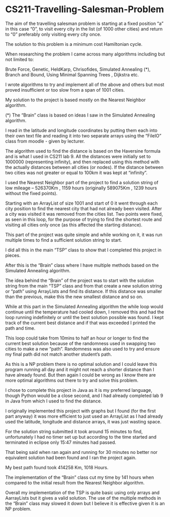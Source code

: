 # CS211-Travelling-Salesman-Problem

The aim of the travelling salesman problem is starting at a fixed position “a” in this case “0”, to visit every city in the list (of 1000 other cities) and return to “0” preferably only visiting every city once. 

The solution to this problem is a minimum cost Hamiltonian cycle.

When researching the problem I came across many algorithms including but not limited to:

Brute Force, Genetic, HeldKarp, Chrisofides, Simulated Annealing (*), Branch and Bound, Using Minimal Spanning Trees , Dijkstra etc.

I wrote algorithms to try and implement all of the above and others but most proved insufficient or too slow from a span of 1001 cities.

My solution to the project is based mostly on the Nearest Neighbor algorithm.

(*) The “Brain” class is based on ideas I saw in the Simulated Annealing algorithm.

I read in the latitude and longitude coordinates by putting them each into their own text file and reading it into two separate arrays using the “FileIO” class from moodle - given by lecturer. 

The algorithm used to find the distance is based on the Haversine formula and is what I used in CS211 lab 9. All the distances were initially set to 1000000 (representing infinity), and then replaced using this method with the actually distances between all cities (or nodes). If the distance between two cities was not greater or equal to 100km it was kept at “infinity”.

I used the Nearest Neighbor part of the project to find a solution string of low mileage – 526370Km , 1159 hours (originally 589075Km , 1239 hours without the fixed points).

Starting with an ArrayList of size 1001 and start of 0 it went through each city position to find the nearest city that had not already been visited. After a city was visited it was removed from the cities list. Two points were fixed, as seen in this loop, for the purpose of trying to find the shortest route and visiting all cities only once (as this affected the starting distance).

This part of the project was quite simple and while working on it, it was run multiple times to find a sufficient solution string to start.

I did all this in the main “TSP” class to show that I completed this project in pieces.

After this is the “Brain” class where I have multiple methods based on the Simulated Annealing algorithm.

The idea behind the “Brain” of the project was to start with the solution string from the main “TSP” class and from that create a new solution string or “path” using ArrayLists and find its distance. If this distance was smaller than the previous, make this the new smallest distance and so on.

While at this part in the Simulated Annealing algorithm the while loop would continue until the temperature had cooled down, I removed this and had the loop running indefinitely or until the best solution possible was found. I kept track of the current best distance and if that was exceeded I printed the path and time.

This loop could take from 10mins to half an hour or longer to find the current best solution because of the randomness used in swapping two cities to make a new “path”. Randomness was also used to try and ensure my final path did not match another student’s path.

As this is a NP problem there is no optimal solution and I could leave this program running all day and it might not reach a shorter distance than I have already found. But then again I could be wrong as I know there are more optimal algorithms out there to try and solve this problem.

I chose to complete this project in Java as it is my preferred language, though Python would be a close second, and I had already completed lab 9 in Java from which I used to find the distance.

I originally implemented this project with graphs but I found (for the first part anyway) it was more efficient to just used an ArrayList as I had already used the latitude, longitude and distance arrays, it was just wasting space.

For the solution string submitted it took around 15 minutes to find, unfortunately I had no timer set up but according to the time started and terminated in eclipse only 15:47 minutes had passed.

That being said when ran again and running for 30 minutes no better nor equivalent solution had been found and I ran the project again.

My best path found took 414258 Km, 1018 Hours.

The implementation of the “Brain” class cut my time by 141 hours when compared to the initial result from the Nearest Neighbor algorithm.

Overall my implementation of the TSP is quite basic using only arrays and AarrayLists but it gives a valid solution. The use of the multiple methods in the “Brain” class may slowed it down but I believe it is effective given it is an NP problem.


